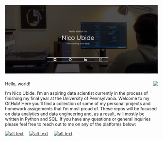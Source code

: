 # [![Nico Ubide Header](https://raw.githubusercontent.com/nicoubide/nicoubide/main/header.png "Header")](https://nicoubide.com)


<!-- Top Languages Card -->
<img align="right" src="https://github-readme-stats.vercel.app/api/top-langs/?username=nicoubide&theme="/>


<!-- Actual text -->

Hello, world!

I’m Nico Ubide. I’m an aspiring data scientist currently in the process of finishing my final year at the University of Pennsylvania. Welcome to my GitHub! Here you’ll find a collection of some of my personal projects and homework assignments that I’m most proud of. These repos will be focused on data analytics and data engineering and, as a result, will mostly be written in Python and SQL. If you have any questions or general inquiries please feel free to reach out to me on any of the platforms below:

<!-- display the social media buttons in your README -->

[![alt text][1.1]][1] &nbsp;&nbsp;&nbsp;
[![alt text][2.1]][2] &nbsp;&nbsp;&nbsp;
[![alt text][3.1]][3]

<!--
[![alt text][3.1]][3]
[![alt text][4.1]][4]
[![alt text][5.1]][5]
[![alt text][6.1]][6]
-->


<!-- links to social media icons -->
<!-- no need to change these -->

<!-- icons with padding -->

[1.1]: https://icons.iconarchive.com/icons/limav/flat-gradient-social/32/Linkedin-icon.png (LinkedIn)
[2.1]: https://icons.iconarchive.com/icons/dtafalonso/android-lollipop/32/Gmail-icon.png (GMail)
[3.1]: https://lh3.googleusercontent.com/fife/ABSRlIo_X3eO97utcb2DFA-xl3kot-scR_knd8KUxjJU1wyrZkPjupDplUHP8Gdde2eJuBQBjjC8H3yLVfArPsCTcsmCETeHEwbUB2hpTdAD8EOJuIoUA7Oki2xuyW6CSweEidgy0vR6Wr5sFoGtUKz4TIEq_oXUqW9EOfHnvFM_r5u2scC1IHCen1rRcwgsKfQHGcD8nXZlb_IVYD6NvfcGl5rLyF9Y_2qZYO6T5swELK031EzjqN2V-8_7gdqapFKWQEZrxQMk3RlNkjKFRhPxXaZahv8rGGjCWuyymjpE0EIITHPGwq9ckzSiZ_Y9KR71ZvWSUYm05437zjnN0aUrSYkK-47JdK1zBtqqnoZjRImU4SSIRqFkV_6b5gXW3h0GszWT89lHmHwz2U2kltHz_6gDES3cRLShZsZ8brDv0rxkUtwZmXgfT15ucSbYyms0LxY72wTsMGi0QPnskPnrmKDwJMExvWpoZubXUC7FsiI0Zk3dQxPL4D09e-t3VOWggmqPLW9j_-YTHu3vmoMtBqSSFZ4CChjESs4HBeAjzTTYmuue-Hmby8jA99QT7AbI2STQf3cvs5XapkZSmbKSIR0CTxCJ974KbpK10z4NDoLW9xeeMpcTjKRgr3B3D-wifUR-vDdq4P0cXCxUjVcJh5IUzsPcQc3iIk0R-wFlSfOGbf-JKVrcRBj8aK6UNBDx4VSztIiPZc4PY1vEZYrXE26Y8q0Vn9g5Wg=w1920-h937-ft

<!--
[3.1]: http://i.imgur.com/yCsTjba.png (google plus icon with padding)
[4.1]: http://i.imgur.com/YckIOms.png (tumblr icon with padding)
[5.1]: http://i.imgur.com/1AGmwO3.png (dribbble icon with padding)
[6.1]: http://i.imgur.com/0o48UoR.png (github icon with padding)
-->


<!-- links to your social media accounts -->
<!-- update these accordingly -->

[1]: https://www.linkedin.com/in/nico-ubide-762b83177/
[2]: mailto:nicoubide@gmail.com
[3]: https://nicoubide.com

<!--
[3]: https://plus.google.com/+CarlSednaoui
[4]: http://carlsed.tumblr.com
[5]: http://dribbble.com/carlsednaoui
[6]: http://www.github.com/carlsednaoui
-->

